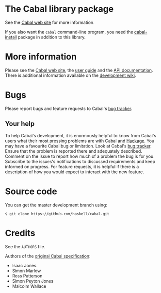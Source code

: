 The Cabal library package
=========================

See the [Cabal web site] for more information.

If you also want the `cabal` command-line program, you need the
[cabal-install] package in addition to this library.

[cabal-install]: ../cabal-install/README.md

More information
================

Please see the [Cabal web site], the [user guide] and the [API
documentation]. There is additional information available on the
[development wiki].

[user guide]:        http://www.haskell.org/cabal/users-guide
[API documentation]: https://hackage.haskell.org/package/Cabal/docs/Distribution-Simple.html
[development wiki]:  https://github.com/haskell/cabal/wiki


Bugs
====

Please report bugs and feature requests to Cabal's [bug tracker].


Your help
---------

To help Cabal's development, it is enormously helpful to know from
Cabal's users what their most pressing problems are with Cabal and
[Hackage]. You may have a favourite Cabal bug or limitation. Look at
Cabal's [bug tracker]. Ensure that the problem is reported there and
adequately described. Comment on the issue to report how much of a
problem the bug is for you. Subscribe to the issues's notifications to
discussed requirements and keep informed on progress. For feature
requests, it is helpful if there is a description of how you would
expect to interact with the new feature.

[Hackage]: http://hackage.haskell.org


Source code
===========

You can get the master development branch using:

    $ git clone https://github.com/haskell/cabal.git


Credits
=======

See the `AUTHORS` file.

Authors of the [original Cabal
specification](https://www.haskell.org/cabal/proposal/pkg-spec.pdf):

- Isaac Jones
- Simon Marlow
- Ross Patterson
- Simon Peyton Jones
- Malcolm Wallace


[bug tracker]: https://github.com/haskell/cabal/issues
[Cabal web site]: http://www.haskell.org/cabal/
